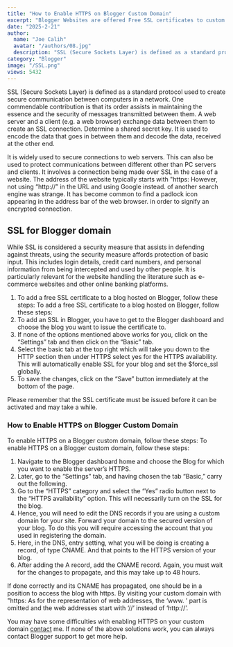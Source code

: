 ```yaml
---
title: "How to Enable HTTPS on Blogger Custom Domain"
excerpt: "Blogger Websites are offered Free SSL certificates to custom domain users. Learn to add SSL certificates and HTTPS to blogger custom domains."
date: "2025-2-21"
author:
  name: "Joe Calih"
  avatar: "/authors/08.jpg"
  description: "SSL (Secure Sockets Layer) is defined as a standard protocol used to create secure communication between computers in a network."
category: "Blogger"
image: "/SSL.png"
views: 5432
---
```




SSL (Secure Sockets Layer) is defined as a standard protocol used to create secure communication between computers in a network. One commendable contribution is that its order assists in maintaining the essence and the security of messages transmitted between them. A web server and a client (e.g. a web browser) exchange data between them to create an SSL connection. Determine a shared secret key. It is used to encode the data that goes in between them and decode the data, received at the other end.

It is widely used to secure connections to web servers. This can also be used to protect communications between different other than PC servers and clients. It involves a connection being made over SSL in the case of a website. The address of the website typically starts with "https: However, not using “http://” in the URL and using Google instead. of another search engine was strange. It has become common to find a padlock icon appearing in the address bar of the web browser. in order to signify an encrypted connection.

## SSL for Blogger domain

While SSL is considered a security measure that assists in defending against threats, using the security measure affords protection of basic input. This includes login details, credit card numbers, and personal information from being intercepted and used by other people. It is particularly relevant for the website handling the literature such as e-commerce websites and other online banking platforms.

1.  To add a free SSL certificate to a blog hosted on Blogger, follow these steps: To add a free SSL certificate to a blog hosted on Blogger, follow these steps:
2.  To add an SSL in Blogger, you have to get to the Blogger dashboard and choose the blog you want to issue the certificate to.
3.  If none of the options mentioned above works for you, click on the “Settings” tab and then click on the “Basic” tab.
4.  Select the basic tab at the top right which will take you down to the HTTP section then under HTTPS select yes for the HTTPS availability. This will automatically enable SSL for your blog and set the $force_ssl globally.
5.  To save the changes, click on the “Save” button immediately at the bottom of the page.

Please remember that the SSL certificate must be issued before it can be activated and may take a while.

### How to Enable HTTPS on Blogger Custom Domain

To enable HTTPS on a Blogger custom domain, follow these steps: To enable HTTPS on a Blogger custom domain, follow these steps:

1.  Navigate to the Blogger dashboard home and choose the Blog for which you want to enable the server’s HTTPS.
2.  Later, go to the “Settings” tab, and having chosen the tab “Basic,” carry out the following.
3.  Go to the “HTTPS” category and select the “Yes” radio button next to the “HTTPS availability” option. This will necessarily turn on the SSL for the blog.
4.  Hence, you will need to edit the DNS records if you are using a custom domain for your site. Forward your domain to the secured version of your blog. To do this you will require accessing the account that you used in registering the domain.
5.  Here, in the DNS, entry setting, what you will be doing is creating a record, of type CNAME. And that points to the HTTPS version of your blog.
6.  After adding the A record, add the CNAME record. Again, you must wait for the changes to propagate, and this may take up to 48 hours.

If done correctly and its CNAME has propagated, one should be in a position to access the blog with https. By visiting your custom domain with "https: As for the representation of web addresses, the ‘www. ’ part is omitted and the web addresses start with ‘//’ instead of ‘http://’.

You may have some difficulties with enabling HTTPS on your custom domain [contact](/contact) me. If none of the above solutions work, you can always contact Blogger support to get more help.
